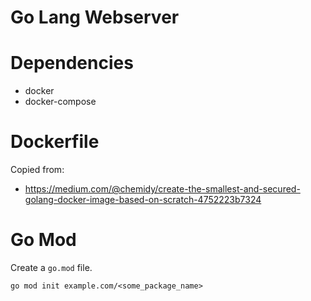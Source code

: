 # Go Lang Webserver

# Dependencies
- docker
- docker-compose

# Dockerfile
Copied from:
- https://medium.com/@chemidy/create-the-smallest-and-secured-golang-docker-image-based-on-scratch-4752223b7324

# Go Mod
Create a `go.mod` file.
```
go mod init example.com/<some_package_name>
```
